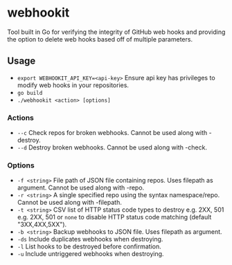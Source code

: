 # webhookit
Tool built in Go for verifying the integrity of GitHub web hooks and providing the option to delete web hooks based off of multiple parameters.

## Usage
- `export WEBHOOKIT_API_KEY=<api-key>` Ensure api key has privileges to modify web hooks in your repositories.
- `go build`
- `./webhookit <action> [options]`

### Actions
- `--c`
    Check repos for broken webhooks. Cannot be used along with -destroy.
- `--d`
    Destroy broken webhooks. Cannot be used along with -check.

### Options
- `-f <string>`
    File path of JSON file containing repos. Uses filepath as argument. Cannot be used along with -repo.
- `-r <string>`
    A single specified repo using the syntax namespace/repo. Cannot be used along with -filepath.
- `-t <string>`
    CSV list of HTTP status code types to destroy e.g. 2XX, 501 e.g. 2XX, 501 or `none` to disable HTTP status code matching (default "3XX,4XX,5XX").
- `-b <string>`
    Backup webhooks to JSON file. Uses filepath as argument.
- `-ds`
    Include duplicates webhooks when destroying.
- `-l`
    List hooks to be destroyed before confirmation.
- `-u`
    Include untriggered webhooks when destroying.
